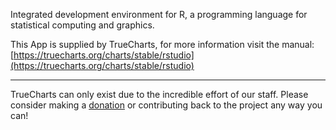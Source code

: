 Integrated development environment for R, a programming language for statistical computing and graphics.

This App is supplied by TrueCharts, for more information visit the manual: [https://truecharts.org/charts/stable/rstudio](https://truecharts.org/charts/stable/rstudio)

---

TrueCharts can only exist due to the incredible effort of our staff.
Please consider making a [donation](https://truecharts.org/sponsor) or contributing back to the project any way you can!

